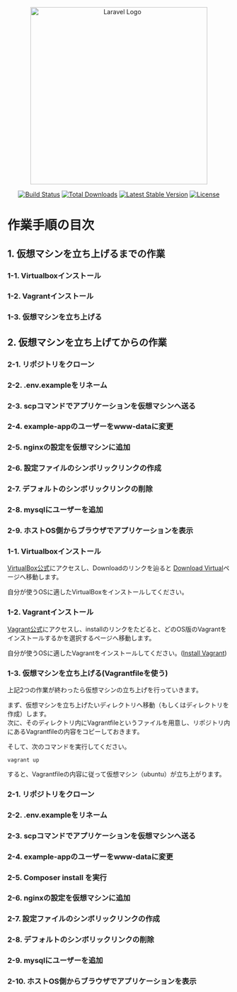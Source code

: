 <p align="center"><a href="https://laravel.com" target="_blank"><img src="https://raw.githubusercontent.com/laravel/art/master/logo-lockup/5%20SVG/2%20CMYK/1%20Full%20Color/laravel-logolockup-cmyk-red.svg" width="400" alt="Laravel Logo"></a></p>

<p align="center">
<a href="https://github.com/laravel/framework/actions"><img src="https://github.com/laravel/framework/workflows/tests/badge.svg" alt="Build Status"></a>
<a href="https://packagist.org/packages/laravel/framework"><img src="https://img.shields.io/packagist/dt/laravel/framework" alt="Total Downloads"></a>
<a href="https://packagist.org/packages/laravel/framework"><img src="https://img.shields.io/packagist/v/laravel/framework" alt="Latest Stable Version"></a>
<a href="https://packagist.org/packages/laravel/framework"><img src="https://img.shields.io/packagist/l/laravel/framework" alt="License"></a>
</p>

# 作業手順の目次
## 1. 仮想マシンを立ち上げるまでの作業
### 1-1. Virtualboxインストール  
### 1-2. Vagrantインストール  
### 1-3. 仮想マシンを立ち上げる  

## 2. 仮想マシンを立ち上げてからの作業
### 2-1. リポジトリをクローン  
### 2-2. .env.exampleをリネーム  
### 2-3. scpコマンドでアプリケーションを仮想マシンへ送る  
### 2-4. example-appのユーザーをwww-dataに変更  
### 2-5. nginxの設定を仮想マシンに追加  
### 2-6. 設定ファイルのシンボリックリンクの作成  
### 2-7. デフォルトのシンボリックリンクの削除  
### 2-8. mysqlにユーザーを追加  
### 2-9. ホストOS側からブラウザでアプリケーションを表示  

### 1-1. Virtualboxインストール
[VirtualBox公式](https://www.virtualbox.org/)にアクセスし、Downloadのリンクを辿ると [Download Virtual](https://www.virtualbox.org/wiki/Downloads)ページへ移動します。

自分が使うOSに適したVirtualBoxをインストールしてください。


### 1-2. Vagrantインストール
[Vagrant公式](https://developer.hashicorp.com/vagrant)にアクセスし、installのリンクをたどると、どのOS版のVagrantをインストールするかを選択するページへ移動します。

自分が使うOSに適したVagrantをインストールしてください。([Install Vagrant](https://developer.hashicorp.com/vagrant/downloads))  

### 1-3. 仮想マシンを立ち上げる(Vagrantfileを使う)
上記2つの作業が終わったら仮想マシンの立ち上げを行っていきます。

まず、仮想マシンを立ち上げたいディレクトリへ移動（もしくはディレクトリを作成）します。  
次に、そのディレクトリ内にVagrantfileというファイルを用意し、リポジトリ内にあるVagrantfileの内容をコピーしておきます。

そして、次のコマンドを実行してください。

    vagrant up

すると、Vagrantfileの内容に従って仮想マシン（ubuntu）が立ち上がります。


### 2-1. リポジトリをクローン

### 2-2. .env.exampleをリネーム

### 2-3. scpコマンドでアプリケーションを仮想マシンへ送る

### 2-4. example-appのユーザーをwww-dataに変更

### 2-5. Composer install を実行

### 2-6. nginxの設定を仮想マシンに追加

### 2-7. 設定ファイルのシンボリックリンクの作成

### 2-8. デフォルトのシンボリックリンクの削除

### 2-9. mysqlにユーザーを追加

### 2-10. ホストOS側からブラウザでアプリケーションを表示
